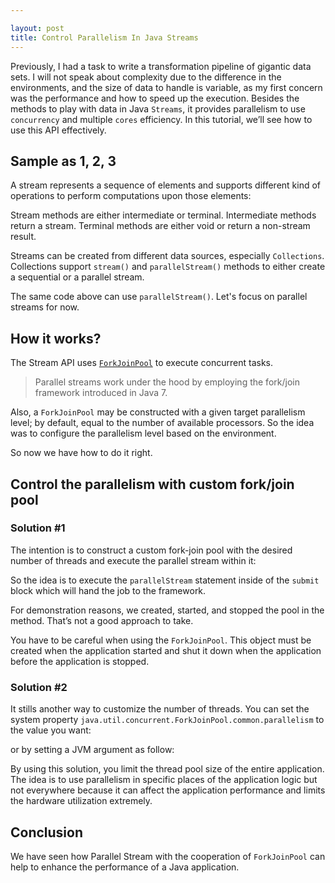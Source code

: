 ```yaml
---

layout: post
title: Control Parallelism In Java Streams
---
```


Previously, I had a task to write a transformation pipeline of gigantic data sets. I will not speak about complexity due to the difference in the environments, and the size of data to handle is variable, as my first concern was the performance and how to speed up the execution. Besides the methods to play with data in Java `Streams`, it provides parallelism to use `concurrency` and multiple `cores` efficiency. In this tutorial, we’ll see how to use this API effectively. 

## Sample as 1, 2, 3

A stream represents a sequence of elements and supports different kind of operations to perform computations upon those elements:

<script src="https://gist.github.com/alibenmessaoud/fcf064e59b6d997159949bde7f2c4ac7.js"></script>

Stream methods are either intermediate or terminal. Intermediate methods return a stream. Terminal methods are either void or return a non-stream result.

Streams can be created from different data sources, especially `Collections`. Collections support `stream()` and `parallelStream()` methods to either create a sequential or a parallel stream.

The same code above can use `parallelStream()`. Let's focus on parallel streams for now.

## How it works?

The Stream API uses [`ForkJoinPool`](https://docs.oracle.com/javase/8/docs/api/java/util/concurrent/ForkJoinPool.html) to execute concurrent tasks.

>  Parallel streams work under the hood by employing the fork/join framework introduced in Java 7.

Also, a `ForkJoinPool` may be constructed with a given target parallelism level; by default, equal to the number of available processors. So the idea was to configure the parallelism level based on the environment. 

So now we have how to do it right.

## Control the parallelism with custom fork/join pool

### Solution #1

The intention is to construct a custom fork-join pool with the desired number of threads and execute the parallel stream within it:

<script src="https://gist.github.com/alibenmessaoud/6a5eb7c8772dfe16cd1ef1cb9044fe3e.js"></script>

So the idea is to execute the `parallelStream` statement inside of the `submit` block which will hand the job to the framework.

For demonstration reasons, we created, started, and stopped the pool in the method. That’s not a good approach to take. 

You have to be careful when using the `ForkJoinPool`. This object must be created when the application started and shut it down when the application before the application is stopped. 

### Solution #2

It stills another way to customize the number of threads. You can set the system property `java.util.concurrent.ForkJoinPool.common.parallelism` to the value you want:

<script src="https://gist.github.com/alibenmessaoud/761d890d730558c1a27af6c8e6cf6845.js"></script>

or by setting a JVM argument as follow:

<script src="https://gist.github.com/alibenmessaoud/5e4e0bf15b0794cd389473435ae46d45.js"></script>

By using this solution, you limit the thread pool size of the entire application. The idea is to use parallelism in specific places of the application logic but not everywhere because it can affect the application performance and limits the hardware utilization extremely.

## Conclusion

We have seen how Parallel Stream with the cooperation of `ForkJoinPool` can help to enhance the performance of a Java application.

